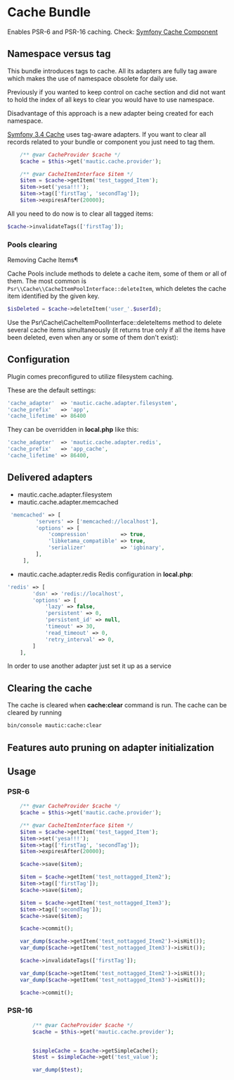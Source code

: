 # Cache Bundle

Enables PSR-6 and PSR-16 caching. Check: [Symfony Cache Component](https://symfony.com/doc/3.4/components/cache.html)

## Namespace versus tag

This bundle introduces tags to cache. All its adapters are fully tag
aware which makes the use of namespace obsolete for daily use.

Previously if you wanted to keep control on cache section and did not want to hold
the index of all keys to clear you would have to use namespace.

Disadvantage of this approach is a new adapter being created for each namespace.

[Symfony 3.4 Cache](https://symfony.com/doc/3.4/components/cache.html) uses tag-aware adapters. If you want to clear all records related to your bundle
or component you just need to tag them.

```php
    /** @var CacheProvider $cache */
    $cache = $this->get('mautic.cache.provider');

    /** @var CacheItemInterface $item */
    $item = $cache->getItem('test_tagged_Item');
    $item->set('yesa!!!');
    $item->tag(['firstTag', 'secondTag']);
    $item->expiresAfter(20000);
```

All you need to do now is to clear all tagged items:

```php
$cache->invalidateTags(['firstTag']);
```

### Pools clearing

Removing Cache Items¶

Cache Pools include methods to delete a cache item, some of them or all of them.
The most common is `Psr\\Cache\\CacheItemPoolInterface::deleteItem`, which deletes the cache item identified by the given key.

```php
$isDeleted = $cache->deleteItem('user_'.$userId);
```

Use the Psr\\Cache\\CacheItemPoolInterface::deleteItems method to delete several cache items simultaneously (it returns true only if all the items have been deleted, even when any or some of them don't exist):

## Configuration

Plugin comes preconfigured to utilize filesystem caching.

These are the default settings:
```php
'cache_adapter'  => 'mautic.cache.adapter.filesystem',
'cache_prefix'   => 'app',
'cache_lifetime' => 86400
```


They can be overridden in **local.php** like this:

```php
'cache_adapter'  => 'mautic.cache.adapter.redis',
'cache_prefix'   => 'app_cache',
'cache_lifetime' => 86400,
```


## Delivered adapters
 * mautic.cache.adapter.filesystem
 * mautic.cache.adapter.memcached
```php
 'memcached' => [
         'servers' => ['memcached://localhost'],
         'options' => [
             'compression'          => true,
             'libketama_compatible' => true,
             'serializer'           => 'igbinary',
         ],
     ],
```
 * mautic.cache.adapter.redis
 Redis configuration in **local.php**:
 ```php
 'redis' => [
         'dsn' => 'redis://localhost',
         'options' => [
             'lazy' => false,
             'persistent' => 0,
             'persistent_id' => null,
             'timeout' => 30,
             'read_timeout' => 0,
             'retry_interval' => 0,
         ]
     ],
```

In order to use another adapter just set it up as a service

## Clearing the cache

The cache is cleared when **cache:clear** command is run. The cache can be cleared by running

```bash
bin/console mautic:cache:clear
```

## Features auto pruning on adapter initialization

## Usage

### PSR-6

```php
    /** @var CacheProvider $cache */
    $cache = $this->get('mautic.cache.provider');

    /** @var CacheItemInterface $item */
    $item = $cache->getItem('test_tagged_Item');
    $item->set('yesa!!!');
    $item->tag(['firstTag', 'secondTag']);
    $item->expiresAfter(20000);

    $cache->save($item);

    $item = $cache->getItem('test_nottagged_Item2');
    $item->tag(['firstTag']);
    $cache->save($item);

    $item = $cache->getItem('test_nottagged_Item3');
    $item->tag(['secondTag']);
    $cache->save($item);

    $cache->commit();

    var_dump($cache->getItem('test_nottagged_Item2')->isHit());
    var_dump($cache->getItem('test_nottagged_Item3')->isHit());

    $cache->invalidateTags(['firstTag']);

    var_dump($cache->getItem('test_nottagged_Item2')->isHit());
    var_dump($cache->getItem('test_nottagged_Item3')->isHit());

    $cache->commit();
```

### PSR-16

```php
        /** @var CacheProvider $cache */
        $cache = $this->get('mautic.cache.provider');


        $simpleCache = $cache->getSimpleCache();
        $test = $simpleCache->get('test_value');

        var_dump($test);
```
